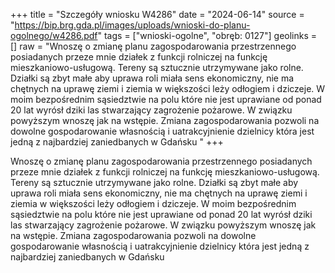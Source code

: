 +++
title = "Szczegóły wniosku W4286"
date = "2024-06-14"
source = "https://bip.brg.gda.pl/images/uploads/wnioski-do-planu-ogolnego/w4286.pdf"
tags = ["wnioski-ogolne", "obręb: 0127"]
geolinks = []
raw = "Wnoszę o zmianę planu zagospodarowania przestrzennego posiadanych przeze mnie działek z funkcji rolniczej na funkcję mieszkaniowo-usługową. Tereny są sztucznie utrzymywane jako rolne. Działki są zbyt małe aby uprawa roli miała sens ekonomiczny, nie ma chętnych na uprawę ziemi i ziemia w większości leży odłogiem i dziczeje. W moim bezpośrednim sąsiedztwie na polu które nie jest uprawiane od ponad 20 lat wyrósł dziki las stwarzający zagrożenie pożarowe. W związku powyższym wnoszę jak na wstępie. Zmiana zagospodarowania pozwoli na dowolne gospodarowanie własnością i uatrakcyjnienie dzielnicy która jest jedną z najbardziej zaniedbanych w Gdańsku "
+++

Wnoszę o zmianę planu zagospodarowania przestrzennego posiadanych przeze mnie
działek z funkcji rolniczej na funkcję mieszkaniowo-usługową. Tereny są sztucznie utrzymywane
jako rolne. Działki są zbyt małe aby uprawa roli miała sens ekonomiczny, nie ma chętnych na
uprawę ziemi i ziemia w większości leży odłogiem i dziczeje. W moim bezpośrednim sąsiedztwie
na polu które nie jest uprawiane od ponad 20 lat wyrósł dziki las stwarzający zagrożenie
pożarowe. W związku powyższym wnoszę jak na wstępie. Zmiana zagospodarowania pozwoli na
dowolne gospodarowanie własnością i uatrakcyjnienie dzielnicy która jest jedną z najbardziej
zaniedbanych w Gdańsku



